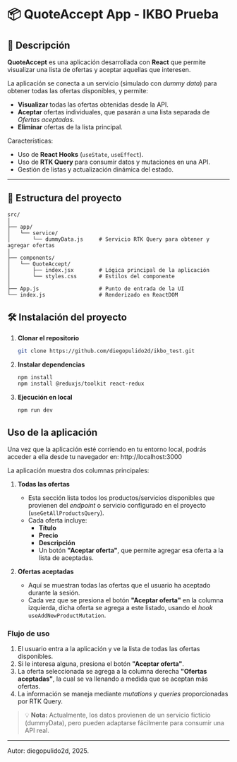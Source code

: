 # 📦 QuoteAccept App - IKBO Prueba

## 📖 Descripción

**QuoteAccept** es una aplicación desarrollada con **React** que permite visualizar una lista de ofertas y aceptar aquellas que interesen.  

La aplicación se conecta a un servicio (simulado con *dummy data*) para obtener todas las ofertas disponibles, y permite:

- **Visualizar** todas las ofertas obtenidas desde la API.
- **Aceptar** ofertas individuales, que pasarán a una lista separada de *Ofertas aceptadas*.
- **Eliminar** ofertas de la lista principal.

Características:
- Uso de **React Hooks** (`useState`, `useEffect`).
- Uso de **RTK Query** para consumir datos y mutaciones en una API.
- Gestión de listas y actualización dinámica del estado.

---

## 📂 Estructura del proyecto

```plaintext
src/
│
├── app/
│   └── service/
│       └── dummyData.js     # Servicio RTK Query para obtener y agregar ofertas
│
├── components/
│   └── QuoteAccept/
│       ├── index.jsx        # Lógica principal de la aplicación
│       └── styles.css       # Estilos del componente
│
├── App.js                   # Punto de entrada de la UI
└── index.js                 # Renderizado en ReactDOM
```

## 🛠 Instalación del proyecto

1. **Clonar el repositorio**
   ```bash
   git clone https://github.com/diegopulido2d/ikbo_test.git
   ```
2. **Instalar dependencias**
    ```bash
   npm install
   npm install @reduxjs/toolkit react-redux
   ```
3. **Ejecución en local**
   ```bash
   npm run dev
   ```

## Uso de la aplicación

Una vez que la aplicación esté corriendo en tu entorno local, podrás acceder a ella desde tu navegador en:
http://localhost:3000


La aplicación muestra dos columnas principales:

1. **Todas las ofertas**  
   - Esta sección lista todos los productos/servicios disponibles que provienen del *endpoint* o servicio configurado en el proyecto (`useGetAllProductsQuery`).  
   - Cada oferta incluye:  
     - **Título**
     - **Precio**
     - **Descripción**
     - Un botón **"Aceptar oferta"**, que permite agregar esa oferta a la lista de aceptadas.

2. **Ofertas aceptadas**  
   - Aquí se muestran todas las ofertas que el usuario ha aceptado durante la sesión.  
   - Cada vez que se presiona el botón **"Aceptar oferta"** en la columna izquierda, dicha oferta se agrega a este listado, usando el *hook* `useAddNewProductMutation`.

### Flujo de uso

1. El usuario entra a la aplicación y ve la lista de todas las ofertas disponibles.
2. Si le interesa alguna, presiona el botón **"Aceptar oferta"**.
3. La oferta seleccionada se agrega a la columna derecha **"Ofertas aceptadas"**, la cual se va llenando a medida que se aceptan más ofertas.
4. La información se maneja mediante *mutations* y *queries* proporcionadas por RTK Query.

> 💡 **Nota:** Actualmente, los datos provienen de un servicio ficticio (dummyData), pero pueden adaptarse fácilmente para consumir una API real.

-------------------------------------
Autor: diegopulido2d, 2025.